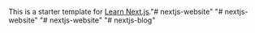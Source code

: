 This is a starter template for [Learn Next.js](https://nextjs.org/learn)."# nextjs-website" 
"# nextjs-website" 
"# nextjs-website" 
"# nextjs-blog" 
